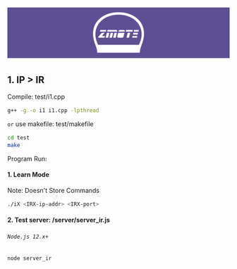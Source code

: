 # <p align="center"><img src="zmote-logo3.png"></p>
## 1. IP > IR
Compile: test/i1.cpp
```bash
g++ -g -o i1 i1.cpp -lpthread
```
`or` use makefile: test/makefile
```bash
cd test
make
```
Program Run:
#### 1. Learn Mode
Note: Doesn't Store Commands
```bash
./iX <IRX-ip-addr> <IRX-port>
```

#### 2. Test server: /server/server_ir.js
###### `Node.js 12.x+`
```bash
node server_ir
```
